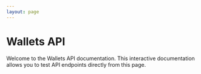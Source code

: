 ```yaml
---
layout: page
---
```


# Wallets API

Welcome to the Wallets API documentation. This interactive documentation allows you to test API endpoints directly from this page.

<InteractiveWalletsAPI />

<script setup>
import InteractiveWalletsAPI from '../../.vitepress/theme/components/InteractiveWalletsAPI.vue'
</script>
